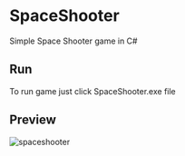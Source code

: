 # SpaceShooter
Simple Space Shooter game in C#

## Run

To run game just click SpaceShooter.exe file

## Preview

![spaceshooter](https://user-images.githubusercontent.com/56698760/119241763-25777000-bb59-11eb-92ea-6526c0059ca7.png)

